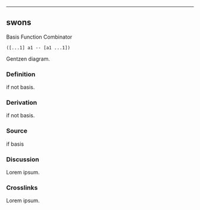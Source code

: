------------------------------------------------------------------------

## swons

Basis Function Combinator

    ([...1] a1 -- [a1 ...1])

Gentzen diagram.

### Definition

if not basis.

### Derivation

if not basis.

### Source

if basis

### Discussion

Lorem ipsum.

### Crosslinks

Lorem ipsum.
